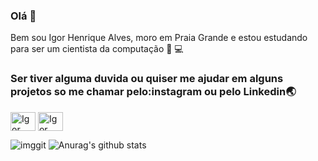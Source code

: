  ### Olá 👋

  Bem sou Igor Henrique Alves, moro em Praia Grande e estou estudando para ser um cientista da computação  🚀 💻
  

<p>
<h3> Ser tiver alguma duvida ou quiser me ajudar em alguns projetos so me chamar pelo:instagram ou pelo Linkedin🌏 </h3>
<p/>
<a href="https://www.linkedin.com/in/igor-henrique-alves-755847203/" target="blank"><img align="center" src="https://cdn.jsdelivr.net/npm/simple-icons@3.0.1/icons/linkedin.svg" alt="Igor Henrique Alves" height="30" width="40" /></a>
<a href="https://www.instagram.com/igor_ptmgkira100/" target="blank"><img align="center" src="https://cdn.jsdelivr.net/npm/simple-icons@3.0.1/icons/instagram.svg" alt="Igor Henrique Alves" height="30" width="40" /></a>
</p>

<!--
Here are some ideas to get you started:

- 🔭 I’m currently working on ...
- 🌱 I’m currently learning ...
- 👯 I’m looking to collaborate on ...
- 🤔 I’m looking for help with ...
- 💬 Ask me about ...
- 📫 How to reach me: ...
- 😄 Pronouns: ...
- ⚡ Fun fact: ...
-->

![imggit](https://blog.sumare.edu.br/blog/wp-content/uploads/2017/11/CCOMP.png)
![Anurag's github stats](https://github-readme-stats.vercel.app/api?username=IgorHenrique&show_icons=true&theme=tokyonight)

